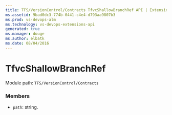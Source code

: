 ```yaml
---
title: TFS/VersionControl/Contracts TfvcShallowBranchRef API | Extensions for Visual Studio Team Services
ms.assetid: 9bad0dc3-774b-0441-c4e4-d793aa9807b3
ms.prod: vs-devops-alm
ms.technology: vs-devops-extensions-api
generated: true
ms.manager: douge
ms.author: elbatk
ms.date: 08/04/2016
---
```


# TfvcShallowBranchRef

Module path: `TFS/VersionControl/Contracts`


### Members

* `path`: string. 

